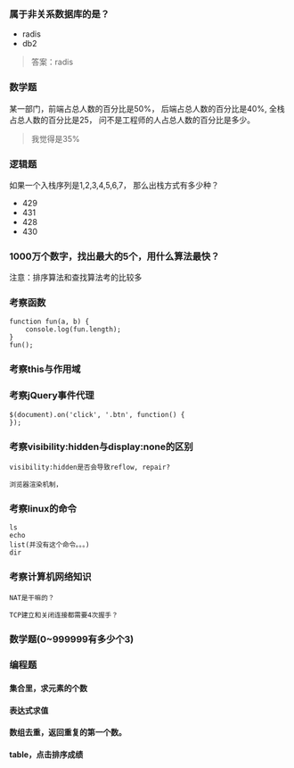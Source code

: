 ### 属于非关系数据库的是？ 

* radis
* db2

> 答案：radis 


### 数学题

某一部门，前端占总人数的百分比是50%， 后端占总人数的百分比是40%, 全栈占总人数的百分比是25， 问不是工程师的人占总人数的百分比是多少。

> 我觉得是35%

### 逻辑题

如果一个入栈序列是1,2,3,4,5,6,7， 那么出栈方式有多少种？

* 429
* 431
* 428
* 430

### 1000万个数字，找出最大的5个，用什么算法最快？

注意：排序算法和查找算法考的比较多

### 考察函数

```
function fun(a, b) {
	console.log(fun.length);
}
fun();
```

### 考察this与作用域

### 考察jQuery事件代理

```
$(document).on('click', '.btn', function() {
});
```

### 考察visibility:hidden与display:none的区别

```
visibility:hidden是否会导致reflow, repair?

浏览器渲染机制，
```

### 考察linux的命令

```
ls
echo
list(并没有这个命令。。。)
dir
```

### 考察计算机网络知识

```
NAT是干嘛的？

TCP建立和关闭连接都需要4次握手？
```

### 数学题(0~999999有多少个3)

### 编程题

#### 集合里，求元素的个数

#### 表达式求值

#### 数组去重，返回重复的第一个数。

#### table，点击排序成绩





